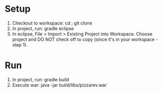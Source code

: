 Setup
========

1. Checkout to workspace: cd <eclipse workspace>; git clone <this url>
2. In project, run: gradle eclipse
3. In eclipse, File > Import > Existing Project into Workspace.
   Choose project and DO NOT check off to copy (since it's in your workspace - step 1).

Run
========

1. In project, run: gradle build
2. Execute war: java -jar build/libs/pizzarev.war
